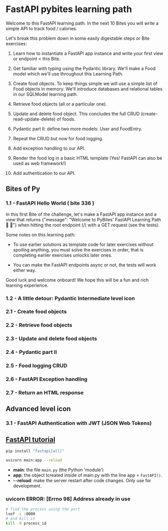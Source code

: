 # FastAPI pybites learning path

Welcome to this FastAPI learning path. In the next 10 Bites you will write a simple API to track food / calories.

Let's break this problem down in some easily digestable steps or Bite exercises:

1. Learn how to instantiate a FastAPI app instance and write your first view or endpoint < this Bite.

2. Get familiar with typing using the Pydantic library. We'll make a Food model which we'll use throughout this Learning Path.

3. Create food objects. To keep things simple we will use a simple list of Food objects in memory. We'll introduce databases and relational tables in our SQLModel learning path.

4. Retrieve food objects (all or a particular one).

5. Update and delete food object. This concludes the full CRUD (create-read-update-delete) of foods.

6. Pydantic part II: define two more models: User and FoodEntry.

7. Repeat the CRUD but now for food logging.

8. Add exception handling to our API.

9. Render the food log in a basic HTML template (Yes! FastAPI can also be used as web framework!)

10. Add authentication to our API.

## Bites of Py

### 1.1 - FastAPI Hello World ( bite 336 )

In this first Bite of the challenge, let's make a FastAPI app instance and a view that returns {"message": "Welcome to PyBites' FastAPI Learning Path 🐍 🎉"} when hitting the root endpoint (/) with a GET request (see the tests).

Some notes on this learning path:

- To use earlier solutions as template code for later exercises without spoiling anything, you must solve the exercises in order, that is completing earlier exercises unlocks later ones.

- You can make the FastAPI endpoints async or not, the tests will work either way.

Good luck and welcome onboard! We hope this will be a fun and rich learning experience.

### 1.2 - A little detour: Pydantic Intermediate level icon
### 2.1 - Create food objects
### 2.2 - Retrieve food objects
### 2.3 - Update and delete food objects
### 2.4 - Pydantic part II
### 2.5 - Food logging CRUD
### 2.6 - FastAPI Exception handling
### 2.7 - Return an HTML response

## Advanced level icon

### 3.1 - FastAPI Authentication with JWT (JSON Web Tokens)

## [FastAPI tutorial ](https://fastapi.tiangolo.com/tutorial/)

```bash
pip install "fastapi[all]"
```

```bash
uvicorn main:app --reload
```

- **main**: the file `main.py` (the Python 'module')
- **app**:  the object tcreated inside of main.py with the line app = `FastAPI()`.
- **--reload**: make the server restart after code changes.  Only use for development.

### uvicorn ERROR: [Errno 98] Address already in use

```bash
# find the process using the port
lsof -i :8000
# and kill it
kill -9 process_id
```
